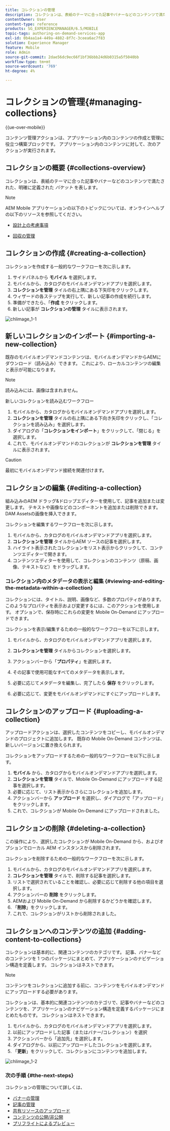 ```yaml
---
title: コレクションの管理
description: コレクションは、表紙のテーマに合った記事やバナーなどのコンテンツで満たされた、明確に定義されたバケットを表します。 このページでは、この機能について詳しく見ていきます。
contentOwner: User
content-type: reference
products: SG_EXPERIENCEMANAGER/6.5/MOBILE
topic-tags: authoring-on-demand-services-app
exl-id: 0b4aa1a4-449a-4882-8f7c-3ceea6ac7f83
solution: Experience Manager
feature: Mobile
role: Admin
source-git-commit: 2dae56dc9ec66f1bf36bbb24d6b0315a5f5040bb
workflow-type: tm+mt
source-wordcount: '769'
ht-degree: 4%

---
```


# コレクションの管理{#managing-collections}

{{ue-over-mobile}}

コンテンツ管理アクションは、アプリケーション内のコンテンツの作成と管理に役立つ構築ブロックです。 アプリケーション内のコンテンツに対して、次のアクションが実行されます。

## コレクションの概要 {#collections-overview}

コレクションは、表紙のテーマに合った記事やバナーなどのコンテンツで満たされた、明確に定義された *バケット* を表します。

>[!NOTE]
>
>AEM Mobile アプリケーションの以下のトピックについては、オンラインヘルプの以下のリソースを参照してください。
>
>* [ 設計上の考慮事項 ](https://helpx.adobe.com/jp/digital-publishing-solution/help/design-app.html)
>
>* [ 回収の管理 ](https://helpx.adobe.com/jp/digital-publishing-solution/help/creating-collections.html)
>

## コレクションの作成 {#creating-a-collection}

コレクションを作成する一般的なワークフローを次に示します。

1. サイドパネルから **モバイル** を選択します。
1. モバイルから、カタログのモバイルオンデマンドアプリを選択します。
1. **コレクションを管理** タイルの右上隅にある下矢印をクリックします。
1. ウィザードの各ステップを実行して、新しい記事の作成を続行します。
1. 準備ができたら、「**作成** をクリックします。
1. 新しい記事が **コレクションの管理** タイルに表示されます。

![chlimage_1-1](assets/chlimage_1-1.gif)

## 新しいコレクションのインポート {#importing-a-new-collection}

既存のモバイルオンデマンドコンテンツは、モバイルオンデマンドからAEMにダウンロード（読み込み）できます。 これにより、ローカルコンテンツの編集と表示が可能になります。

>[!NOTE]
>
>読み込みには、画像は含まれません。

新しいコレクションを読み込むワークフロー

1. モバイルから、カタログからモバイルオンデマンドアプリを選択します。
1. **コレクションを管理** タイルの右上隅にある下向き矢印をクリックし、「コレクションを読み込み」を選択します。
1. ダイアログの「**コレクションをインポート**」をクリックして、「閉じる」を選択します。
1. これで、モバイルオンデマンドのコレクションが **コレクションを管理** タイルに表示されます。

>[!CAUTION]
>
>最初にモバイルオンデマンド接続を関連付けます。

## コレクションの編集 {#editing-a-collection}

組み込みのAEM ドラッグ&amp;ドロップエディターを使用して、記事を追加または変更します。 テキストや画像などのコンポーネントを追加または削除できます。 DAM Assetsの画像を挿入できます。

コレクションを編集するワークフローを次に示します。

1. モバイルから、カタログのモバイルオンデマンドアプリを選択します。
1. **コレクションを管理** タイルからAEM ソースの記事を選択します。
1. ハイライト表示されたコレクションをリスト表示からクリックして、コンテンツエディターで開きます。
1. コンテンツエディターを使用して、コレクションのコンテンツ（原稿、画像、テキストなど）をドラッグします。

### コレクション内のメタデータの表示と編集 {#viewing-and-editing-the-metadata-within-a-collection}

コレクションには、タイトル、説明、画像など、多数のプロパティがあります。 このようなプロパティを表示および変更するには、このアクションを使用します。 オプションで、保存時にこれらの変更を Mobile On-Demand にアップロードできます。

コレクションを表示/編集するための一般的なワークフローを以下に示します。

1. モバイルから、カタログのモバイルオンデマンドアプリを選択します。
1. **コレクションを管理** タイルからコレクションを選択します。

1. アクションバーから「**プロパティ**」を選択します。
1. その記事で使用可能なすべてのメタデータを表示します。
1. 必要に応じてメタデータを編集し、完了したら **保存** をクリックします。
1. 必要に応じて、変更をモバイルオンデマンドにすぐにアップロードします。

## コレクションのアップロード {#uploading-a-collection}

アップロードアクションは、選択したコンテンツをコピーし、モバイルオンデマンドのプロジェクトに追加します。 既存の Mobile On-Demand コンテンツは、新しいバージョンに置き換えられます。

コレクションをアップロードするための一般的なワークフローを以下に示します。

1. **モバイル** から、カタログからモバイルオンデマンドアプリを選択します。
1. **コレクションを管理** タイルで、Mobile On-Demand にアップロードする記事を選択します。
1. 必要に応じて、リスト表示からさらにコレクションを追加します。
1. アクションバーから **アップロード** を選択し、ダイアログで「アップロード」をクリックします。
1. これで、コレクションが Mobile On-Demand にアップロードされました。

## コレクションの削除 {#deleting-a-collection}

この操作により、選択したコレクションが Mobile On-Demand から、およびオプションでローカル AEM インスタンスから削除されます。

コレクションを削除するための一般的なワークフローを次に示します。

1. モバイルから、カタログのモバイルオンデマンドアプリを選択します。
1. **コレクションを管理** タイルで、削除する記事を選択します。
1. リストで選択されていることを確認し、必要に応じて削除する他の項目を選択します。
1. アクションバーの **削除** をクリックします。
1. AEMおよび Mobile On-Demand から削除するかどうかを確認します。
1. 「**削除**」をクリックします。
1. これで、コレクションがリストから削除されました。

## コレクションへのコンテンツの追加 {#adding-content-to-collections}

コレクションは基本的に、関連コンテンツのカテゴリです。 記事、バナーなどのコンテンツを 1 つのパッケージにまとめて、アプリケーションのナビゲーション構造を定義します。 コレクションはネストできます。

>[!NOTE]
>
>コンテンツをコレクションに追加する前に、コンテンツをモバイルオンデマンドにアップロードする必要があります。

コレクションは、基本的に関連コンテンツのカテゴリで、記事やバナーなどのコンテンツを、アプリケーションのナビゲーション構造を定義するパッケージにまとめたものです。 コレクションはネストできます。

1. モバイルから、カタログのモバイルオンデマンドアプリを選択します。
1. 以前にアップロードした記事（またはバナー/コレクション）を選択
1. アクションバーから「追加先」を選択します。
1. ダイアログから、以前にアップロードしたコレクションを選択します。
1. 「**更新**」をクリックして、コレクションにコンテンツを追加します。

![chlimage_1-2](assets/chlimage_1-2.gif)

### 次の手順 {#the-next-steps}

コレクションの管理について詳しくは、

* [バナーの管理](/help/mobile/mobile-on-demand-managing-banners.md)
* [記事の管理](/help/mobile/mobile-on-demand-managing-articles.md)
* [共有リソースのアップロード](/help/mobile/mobile-on-demand-shared-resources.md)
* [コンテンツの公開/非公開](/help/mobile/mobile-on-demand-publishing-unpublishing.md)
* [プリフライトによるプレビュー](/help/mobile/aem-mobile-manage-ondemand-services.md)
